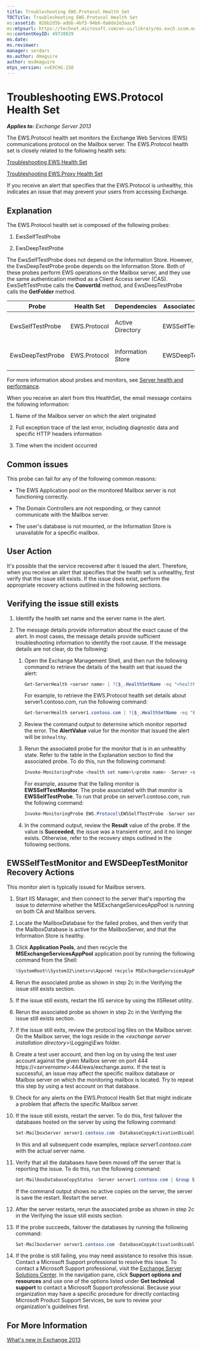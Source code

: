 ```yaml
---
title: Troubleshooting EWS.Protocol Health Set
TOCTitle: Troubleshooting EWS.Protocol Health Set
ms:assetid: 826b2d5b-adbb-4bf5-94b6-0a8de2e3aac0
ms:mtpsurl: https://technet.microsoft.com/en-us/library/ms.exch.scom.ews.protocol(v=EXCHG.150)
ms:contentKeyID: 49720829
ms.date:
ms.reviewer:
manager: serdars
ms.author: dmaguire
author: msdmaguire
mtps_version: v=EXCHG.150
---
```


# Troubleshooting EWS.Protocol Health Set

_**Applies to:** Exchange Server 2013_

The EWS.Protocol health set monitors the Exchange Web Services (EWS) communications protocol on the Mailbox server. The EWS.Protocol health set is closely related to the following health sets:

[Troubleshooting EWS Health Set](troubleshooting-ews-health-set.md)

[Troubleshooting EWS.Proxy Health Set](troubleshooting-ews-proxy-health-set.md)

If you receive an alert that specifies that the EWS.Protocol is unhealthy, this indicates an issue that may prevent your users from accessing Exchange.

## Explanation

The EWS.Protocol health set is composed of the following probes:

1. EwsSelfTestProbe

2. EwsDeepTestProbe

The EwsSelfTestProbe does not depend on the Information Store. However, the EwsDeepTestProbe probe depends on the Information Store. Both of these probes perform EWS operations on the Mailbox server, and they use the same authentication method as a Client Access server (CAS). EwsSeftTestProbe calls the **ConvertId** method, and EwsDeepTestProbe calls the **GetFolder** method.

<table>
<colgroup>
<col style="width: 25%" />
<col style="width: 25%" />
<col style="width: 25%" />
<col style="width: 25%" />
</colgroup>
<thead>
<tr class="header">
<th>Probe</th>
<th>Health Set</th>
<th>Dependencies</th>
<th>Associated Monitors</th>
</tr>
</thead>
<tbody>
<tr class="odd">
<td><p>EwsSelfTestProbe</p></td>
<td><p>EWS.Protocol</p></td>
<td><p>Active Directory</p></td>
<td><p>EWSSelfTestMonitor</p></td>
</tr>
<tr class="even">
<td><p>EwsDeepTestProbe</p></td>
<td><p>EWS.Protocol</p></td>
<td><p>Information Store</p></td>
<td><p>EWSDeepTestMonitor</p></td>
</tr>
</tbody>
</table>

For more information about probes and monitors, see [Server health and performance](https://technet.microsoft.com/en-us/library/jj150551\(v=exchg.150\)).

When you receive an alert from this HealthSet, the email message contains the following information:

1. Name of the Mailbox server on which the alert originated

2. Full exception trace of the last error, including diagnostic data and specific HTTP headers information

3. Time when the incident occurred

## Common issues

This probe can fail for any of the following common reasons:

- The EWS Application pool on the monitored Mailbox server is not functioning correctly.

- The Domain Controllers are not responding, or they cannot communicate with the Mailbox server.

- The user's database is not mounted, or the Information Store is unavailable for a specific mailbox.

## User Action

It's possible that the service recovered after it issued the alert. Therefore, when you receive an alert that specifies that the health set is unhealthy, first verify that the issue still exists. If the issue does exist, perform the appropriate recovery actions outlined in the following sections.

## Verifying the issue still exists

1. Identify the health set name and the server name in the alert.

2. The message details provide information about the exact cause of the alert. In most cases, the message details provide sufficient troubleshooting information to identify the root cause. If the message details are not clear, do the following:

   1. Open the Exchange Management Shell, and then run the following command to retrieve the details of the health set that issued the alert:

      ```powershell
      Get-ServerHealth <server name> | ?{$_.HealthSetName -eq "<health set name>"}
      ```

      For example, to retrieve the EWS.Protocol health set details about server1.contoso.com, run the following command:

      ```powershell
      Get-ServerHealth server1.contoso.com | ?{$_.HealthSetName -eq "EWS.Protocol"}
      ```

   2. Review the command output to determine which monitor reported the error. The **AlertValue** value for the monitor that issued the alert will be `Unhealthy`.

   3. Rerun the associated probe for the monitor that is in an unhealthy state. Refer to the table in the Explanation section to find the associated probe. To do this, run the following command:

      ```powershell
      Invoke-MonitoringProbe <health set name>\<probe name> -Server <server name> | Format-List
      ```

      For example, assume that the failing monitor is **EWSSelfTestMonitor**. The probe associated with that monitor is **EWSSelfTestProbe**. To run that probe on server1.contoso.com, run the following command:

      ```powershell
      Invoke-MonitoringProbe EWS.Protocol\EWSSelfTestProbe -Server server1.contoso.com | Format-List
      ```

   4. In the command output, review the **Result** value of the probe. If the value is **Succeeded**, the issue was a transient error, and it no longer exists. Otherwise, refer to the recovery steps outlined in the following sections.

## EWSSelfTestMonitor and EWSDeepTestMonitor Recovery Actions

This monitor alert is typically issued for Mailbox servers.

1. Start IIS Manager, and then connect to the server that's reporting the issue to determine whether the MSExchangeServicesAppPool is running on both CA and Mailbox servers.

2. Locate the MailboxDatabase for the failed probes, and then verify that the MailboxDatabase is active for the MailboxServer, and that the Information Store is healthy.

3. Click **Application Pools**, and then recycle the **MSExchangeServicesAppPool** application pool by running the following command from the Shell:

   ```powershell
   %SystemRoot%\System32\inetsrv\Appcmd recycle MSExchangeServicesAppPool
   ```

4. Rerun the associated probe as shown in step 2c in the Verifying the issue still exists section.

5. If the issue still exists, restart the IIS service by using the IISReset utility.

6. Rerun the associated probe as shown in step 2c in the Verifying the issue still exists section.

7. If the issue still exits, review the protocol log files on the Mailbox server. On the Mailbox server, the logs reside in the *\<exchange server installation directory\>*\\Logging\\Ews folder.

8. Create a test user account, and then log on by using the test user account against the given Mailbox server on port 444 https://*\<servername\>*:444/ews/exchange.asmx. If the test is successful, an issue may affect the specific mailbox database or Mailbox server on which the monitoring mailbox is located. Try to repeat this step by using a test account on that database.

9. Check for any alerts on the EWS.Protocol Health Set that might indicate a problem that affects the specific Mailbox server.

10. If the issue still exists, restart the server. To do this, first failover the databases hosted on the server by using the following command:

    ```powershell
    Set-MailboxServer server1.contoso.com -DatabaseCopyActivationDisabledAndMoveNow $true
    ```

    In this and all subsequent code examples, replace *server1.contoso.com* with the actual server name.

11. Verify that all the databases have been moved off the server that is reporting the issue. To do this, run the following command:

    ```powershell
    Get-MailboxDatabaseCopyStatus -Server server1.contoso.com | Group Status
    ```

    If the command output shows no active copies on the server, the server is save the restart. Restart the server.

12. After the server restarts, rerun the associated probe as shown in step 2c in the Verifying the issue still exists section.

13. If the probe succeeds, failover the databases by running the following command:

    ```powershell
    Set-MailboxServer server1.contoso.com -DatabaseCopyActivationDisabledAndMoveNow $false
    ```

14. If the probe is still failing, you may need assistance to resolve this issue. Contact a Microsoft Support professional to resolve this issue. To contact a Microsoft Support professional, visit the [Exchange Server Solutions Center](https://go.microsoft.com/fwlink/p/?linkid=180809). In the navigation pane, click **Support options and resources** and use one of the options listed under **Get technical support** to contact a Microsoft Support professional. Because your organization may have a specific procedure for directly contacting Microsoft Product Support Services, be sure to review your organization's guidelines first.

## For More Information

[What's new in Exchange 2013](https://technet.microsoft.com/en-us/library/jj150540\(v=exchg.150\))
